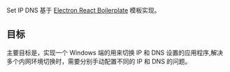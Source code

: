 Set IP DNS 基于 [Electron React Boilerplate](https://electron-react-boilerplate.js.org) 模板实现。

## 目标

主要目标是，实现一个 Windows 端的用来切换 IP 和 DNS 设置的应用程序,解决多个内网环境切换时，需要分别手动配置不同的 IP 和 DNS 的问题。
